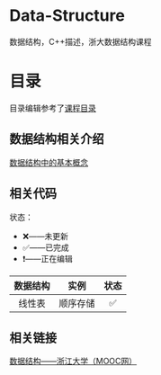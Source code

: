 # Data-Structure
数据结构，C++描述，浙大数据结构课程

# 目录
目录编辑参考了[课程目录](https://www.icourse163.org/course/ZJU-93001)

## 数据结构相关介绍

[数据结构中的基本概念](https://github.com/Wishrem/Data-Structure/blob/main/Chp%201/note.md)

## 相关代码

状态：

- ❌——未更新
- ✅——已完成
- ❗️——正在编辑

| 数据结构 |   实例   | 状态 |
|:------: | :------: | :--: |
|  线性表  | 顺序存储 |  ✅   |

## 相关链接

[数据结构——浙江大学（MOOC网）](https://www.icourse163.org/course/ZJU-93001)
